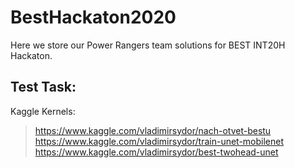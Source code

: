 # BestHackaton2020
Here we store our Power Rangers team solutions for BEST INT20H Hackaton.

## Test Task:
Kaggle Kernels:
> https://www.kaggle.com/vladimirsydor/nach-otvet-bestu
> https://www.kaggle.com/vladimirsydor/train-unet-mobilenet
> https://www.kaggle.com/vladimirsydor/best-twohead-unet
